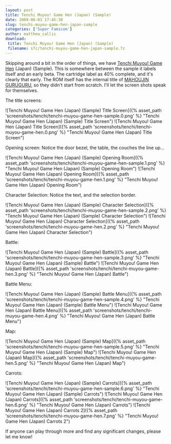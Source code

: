 ```yaml
---
layout: post
title: Tenchi Muyou! Game Hen (Japan) (Sample)
date: 2009-06-03 17:45:30
slug: tenchi-muyou-game-hen-japan-sample
categories: ['Super Famicom']
author: matthew_callis
download:
 title: Tenchi Muyou! Game Hen (Japan) (Sample)
 filename: sfc/tenchi-muyou-game-hen-japan-sample.7z
---
```


Skipping around a bit in the order of things, we have [Tenchi Muyou! Game Hen](http://superfamicom.org/info/tenchi-muyou-game-hen/ "Tenchi Muyou! Game Hen (Japan) (Sample)") (Japan) (Sample). This is somewhere between the sample it labels itself and an early beta. The cartridge label as 40% complete, and it's clearly that early.  The ROM itself has the internal title of [MAHOUJIN GURUGURU](http://superfamicom.org/info/mahoujin-guru-guru/ "Mahoujin Guru Guru"), so they didn't start from scratch. I'll let the screen shots speak for themselves.

The title screens:

![Tenchi Muyou! Game Hen (Japan) (Sample) Title Screen]({% asset_path 'screenshots/tenchi/tenchi-muyou-game-hen-sample.0.png' %} "Tenchi Muyou! Game Hen (Japan) (Sample) Title Screen")
![Tenchi Muyou! Game Hen (Japan) Title Screen]({% asset_path 'screenshots/tenchi/tenchi-muyou-game-hen.0.png' %} "Tenchi Muyou! Game Hen (Japan) Title Screen")

Opening screen: Notice the door bezel, the table, the couches the line up...

![Tenchi Muyou! Game Hen (Japan) (Sample) Opening Room]({% asset_path 'screenshots/tenchi/tenchi-muyou-game-hen-sample.1.png' %} "Tenchi Muyou! Game Hen (Japan) (Sample) Opening Room")
![Tenchi Muyou! Game Hen (Japan) Opening Room]({% asset_path 'screenshots/tenchi/tenchi-muyou-game-hen.1.png' %} "Tenchi Muyou! Game Hen (Japan) Opening Room")

Character Selection: Notice the text, and the selection border.

![Tenchi Muyou! Game Hen (Japan) (Sample) Character Selection]({% asset_path 'screenshots/tenchi/tenchi-muyou-game-hen-sample.2.png' %} "Tenchi Muyou! Game Hen (Japan) (Sample) Character Selection")
![Tenchi Muyou! Game Hen (Japan) Character Selection]({% asset_path 'screenshots/tenchi/tenchi-muyou-game-hen.2.png' %} "Tenchi Muyou! Game Hen (Japan) Character Selection")

Battle:

![Tenchi Muyou! Game Hen (Japan) (Sample) Battle]({% asset_path 'screenshots/tenchi/tenchi-muyou-game-hen-sample.3.png' %} "Tenchi Muyou! Game Hen (Japan) (Sample) Battle")
![Tenchi Muyou! Game Hen (Japan) Battle]({% asset_path 'screenshots/tenchi/tenchi-muyou-game-hen.3.png' %} "Tenchi Muyou! Game Hen (Japan) Battle")

Battle Menu:

![Tenchi Muyou! Game Hen (Japan) (Sample) Battle Menu]({% asset_path 'screenshots/tenchi/tenchi-muyou-game-hen-sample.4.png' %} "Tenchi Muyou! Game Hen (Japan) (Sample) Battle Menu")
![Tenchi Muyou! Game Hen (Japan) Battle Menu]({% asset_path 'screenshots/tenchi/tenchi-muyou-game-hen.4.png' %} "Tenchi Muyou! Game Hen (Japan) Battle Menu")

Map:

![Tenchi Muyou! Game Hen (Japan) (Sample) Map]({% asset_path 'screenshots/tenchi/tenchi-muyou-game-hen-sample.5.png' %} "Tenchi Muyou! Game Hen (Japan) (Sample) Map")
![Tenchi Muyou! Game Hen (Japan) Map]({% asset_path 'screenshots/tenchi/tenchi-muyou-game-hen.5.png' %} "Tenchi Muyou! Game Hen (Japan) Map")

Carrots:

![Tenchi Muyou! Game Hen (Japan) (Sample) Carrots]({% asset_path 'screenshots/tenchi/tenchi-muyou-game-hen-sample.6.png' %} "Tenchi Muyou! Game Hen (Japan) (Sample) Carrots")
![Tenchi Muyou! Game Hen (Japan) Carrots]({% asset_path 'screenshots/tenchi/tenchi-muyou-game-hen.6.png' %} "Tenchi Muyou! Game Hen (Japan) Carrots")
![Tenchi Muyou! Game Hen (Japan) Carrots 2]({% asset_path 'screenshots/tenchi/tenchi-muyou-game-hen.7.png' %} "Tenchi Muyou! Game Hen (Japan) Carrots 2")

If anyone can play through more and find any significant changes, please let me know!
